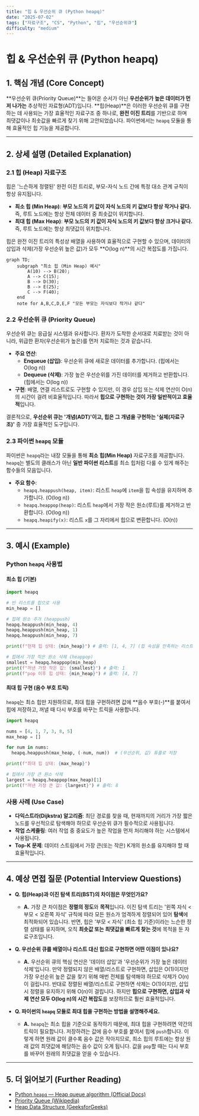 ```yaml
---
title: "힙 & 우선순위 큐 (Python heapq)"
date: "2025-07-02"
tags: ["자료구조", "CS", "Python", "힙", "우선순위큐"]
difficulty: "medium"
---
```


# 힙 & 우선순위 큐 (Python heapq)

## 1. 핵심 개념 (Core Concept)

**우선순위 큐(Priority Queue)**는 들어온 순서가 아닌 **우선순위가 높은 데이터가 먼저 나가는** 추상적인 자료형(ADT)입니다. **힙(Heap)**은 이러한 우선순위 큐를 구현하는 데 사용되는 가장 효율적인 자료구조 중 하나로, **완전 이진 트리**를 기반으로 하며 최댓값이나 최솟값을 빠르게 찾기 위해 고안되었습니다. 파이썬에서는 `heapq` 모듈을 통해 효율적인 힙 기능을 제공합니다.

---

## 2. 상세 설명 (Detailed Explanation)

### 2.1 힙 (Heap) 자료구조

힙은 '느슨하게 정렬된' 완전 이진 트리로, 부모-자식 노드 간에 특정 대소 관계 규칙이 항상 유지됩니다.

*   **최소 힙 (Min Heap)**: **부모 노드의 키 값이 자식 노드의 키 값보다 항상 작거나 같다.** 즉, 루트 노드에는 항상 전체 데이터 중 최솟값이 위치합니다.
*   **최대 힙 (Max Heap)**: **부모 노드의 키 값이 자식 노드의 키 값보다 항상 크거나 같다.** 즉, 루트 노드에는 항상 최댓값이 위치합니다.

힙은 완전 이진 트리의 특성상 배열을 사용하여 효율적으로 구현할 수 있으며, 데이터의 삽입과 삭제(가장 우선순위 높은 값)가 모두 **O(log n)**의 시간 복잡도를 가집니다.

```mermaid
graph TD;
    subgraph "최소 힙 (Min Heap) 예시"
        A(10) --> B(20);
        A --> C(15);
        B --> D(30);
        B --> E(25);
        C --> F(40);
    end
    note for A,B,C,D,E,F "모든 부모는 자식보다 작거나 같다"
```

### 2.2 우선순위 큐 (Priority Queue)

우선순위 큐는 응급실 시스템과 유사합니다. 환자가 도착한 순서대로 치료받는 것이 아니라, 위급한 환자(우선순위가 높은)를 먼저 치료하는 것과 같습니다.

*   **주요 연산**:
    *   **Enqueue (삽입)**: 우선순위 큐에 새로운 데이터를 추가합니다. (힙에서는 O(log n))
    *   **Dequeue (삭제)**: 가장 높은 우선순위를 가진 데이터를 제거하고 반환합니다. (힙에서는 O(log n))
*   **구현**: 배열, 연결 리스트로도 구현할 수 있지만, 이 경우 삽입 또는 삭제 연산이 O(n)의 시간이 걸려 비효율적입니다. 따라서 **힙으로 구현하는 것이 가장 일반적이고 효율적**입니다.

결론적으로, **우선순위 큐는 '개념(ADT)'이고, 힙은 그 개념을 구현하는 '실체(자료구조)'** 중 가장 효율적인 도구입니다.

### 2.3 파이썬 `heapq` 모듈

파이썬은 `heapq`라는 내장 모듈을 통해 **최소 힙(Min Heap)** 자료구조를 제공합니다. `heapq`는 별도의 클래스가 아닌 **일반 파이썬 리스트**를 최소 힙처럼 다룰 수 있게 해주는 함수들의 모음입니다.

*   **주요 함수**:
    *   `heapq.heappush(heap, item)`: 리스트 `heap`에 `item`을 힙 속성을 유지하며 추가합니다. (O(log n))
    *   `heapq.heappop(heap)`: 리스트 `heap`에서 가장 작은 원소(루트)를 제거하고 반환합니다. (O(log n))
    *   `heapq.heapify(x)`: 리스트 `x`를 그 자리에서 힙으로 변환합니다. (O(n))

---

## 3. 예시 (Example)

### Python `heapq` 사용법

#### 최소 힙 (기본)
```python
import heapq

# 빈 리스트를 힙으로 사용
min_heap = []

# 힙에 원소 추가 (heappush)
heapq.heappush(min_heap, 4)
heapq.heappush(min_heap, 1)
heapq.heappush(min_heap, 7)

print(f"현재 힙 상태: {min_heap}") # 출력: [1, 4, 7] (힙 속성을 만족하는 리스트)

# 힙에서 가장 작은 원소 삭제 (heappop)
smallest = heapq.heappop(min_heap)
print(f"꺼낸 가장 작은 값: {smallest}") # 출력: 1
print(f"pop 이후 힙 상태: {min_heap}") # 출력: [4, 7]
```

#### 최대 힙 구현 (음수 부호 트릭)
`heapq`는 최소 힙만 지원하므로, 최대 힙을 구현하려면 값에 **음수 부호(-)**를 붙여서 힙에 저장하고, 꺼낼 때 다시 부호를 바꾸는 트릭을 사용합니다.

```python
import heapq

nums = [4, 1, 7, 3, 8, 5]
max_heap = []

for num in nums:
  heapq.heappush(max_heap, (-num, num))  # (우선순위, 값) 튜플로 저장

print(f"최대 힙 상태: {max_heap}")

# 힙에서 가장 큰 원소 삭제
largest = heapq.heappop(max_heap)[1]
print(f"꺼낸 가장 큰 값: {largest}") # 출력: 8
```

### 사용 사례 (Use Case)
*   **다익스트라(Dijkstra) 알고리즘**: 최단 경로를 찾을 때, 현재까지의 거리가 가장 짧은 노드를 우선적으로 탐색해야 하므로 우선순위 큐가 필수적으로 사용됩니다.
*   **작업 스케줄링**: 여러 작업 중 중요도가 높은 작업을 먼저 처리해야 하는 시스템에서 사용됩니다.
*   **Top-K 문제**: 데이터 스트림에서 가장 큰(또는 작은) K개의 원소를 유지해야 할 때 효율적입니다.

---

## 4. 예상 면접 질문 (Potential Interview Questions)

*   **Q. 힙(Heap)과 이진 탐색 트리(BST)의 차이점은 무엇인가요?**
    *   **A.** 가장 큰 차이점은 **정렬의 정도**와 **목적**입니다. 이진 탐색 트리는 '왼쪽 자식 < 부모 < 오른쪽 자식' 규칙에 따라 모든 원소가 엄격하게 정렬되어 있어 **탐색**에 최적화되어 있습니다. 반면, 힙은 '부모 < 자식' (최소 힙 기준)이라는 느슨한 정렬 상태를 유지하며, 오직 **최솟값 또는 최댓값을 빠르게 찾는 것**에 목적을 둔 자료구조입니다.

*   **Q. 우선순위 큐를 배열이나 리스트 대신 힙으로 구현하면 어떤 이점이 있나요?**
    *   **A.** 우선순위 큐의 핵심 연산은 '데이터 삽입'과 '우선순위가 가장 높은 데이터 삭제'입니다. 만약 정렬되지 않은 배열/리스트로 구현하면, 삽입은 O(1)이지만 가장 우선순위 높은 값을 찾기 위해 매번 전체를 탐색해야 하므로 삭제가 O(n)이 걸립니다. 반대로 정렬된 배열/리스트로 구현하면 삭제는 O(1)이지만, 삽입 시 정렬을 유지하기 위해 O(n)이 걸립니다. 하지만 **힙으로 구현하면, 삽입과 삭제 연산 모두 O(log n)의 시간 복잡도**를 보장하므로 훨씬 효율적입니다.

*   **Q. 파이썬의 `heapq` 모듈로 최대 힙을 구현하는 방법을 설명해주세요.**
    *   **A.** `heapq`는 최소 힙을 기준으로 동작하기 때문에, 최대 힙을 구현하려면 약간의 트릭이 필요합니다. 저장하려는 값에 음수 부호를 붙여서 힙에 `push`합니다. 이렇게 하면 원래 값이 클수록 음수 값은 작아지므로, 최소 힙의 루트에는 항상 원래 값의 최댓값에 해당하는 음수 값이 오게 됩니다. 값을 `pop`할 때는 다시 부호를 바꾸어 원래의 최댓값을 얻을 수 있습니다.

---

## 5. 더 읽어보기 (Further Reading)

*   [Python `heapq` — Heap queue algorithm (Official Docs)](https://docs.python.org/3/library/heapq.html)
*   [Priority Queue (Wikipedia)](https://en.wikipedia.org/wiki/Priority_queue)
*   [Heap Data Structure (GeeksforGeeks)](https://www.geeksforgeeks.org/heap-data-structure/)